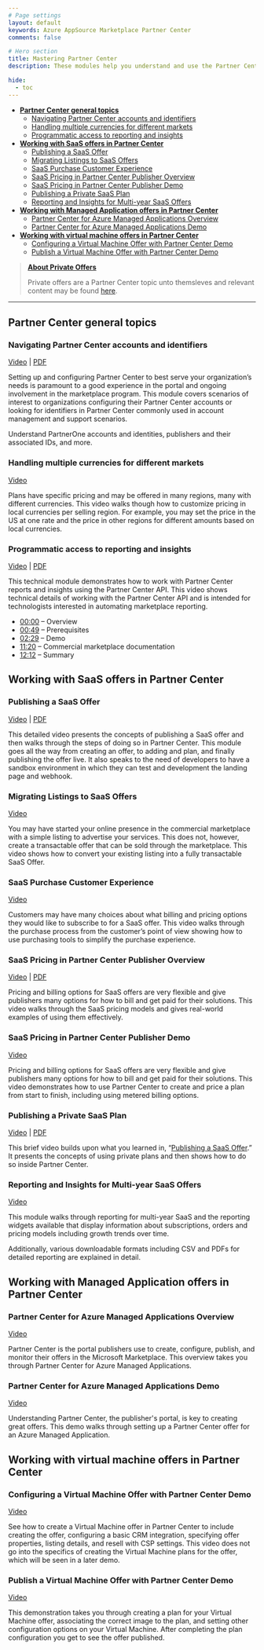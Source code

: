 ```yaml
---
# Page settings
layout: default
keywords: Azure AppSource Marketplace Partner Center
comments: false

# Hero section
title: Mastering Partner Center
description: These modules help you understand and use the Partner Center portal to publish your commercial marketplace offer.

hide:
  - toc
---
```


<!-- no toc -->
- **[Partner Center general topics](#partner-center-general-topics)**
    <!-- - [Getting started with Partner Center](#getting-started-with-partner-center) -->
    - [Navigating Partner Center accounts and identifiers](#navigating-partner-center-accounts-and-identifiers)
    - [Handling multiple currencies for different markets](#handling-multiple-currencies-for-different-markets)
    - [Programmatic access to reporting and insights](#programmatic-access-to-reporting-and-insights)
- **[Working with SaaS offers in Partner Center](#working-with-saas-offers-in-partner-center)**
    - [Publishing a SaaS Offer](#publishing-a-saas-offer)
    - [Migrating Listings to SaaS Offers](#migrating-listings-to-saas-offers)
    - [SaaS Purchase Customer Experience](#saas-purchase-customer-experience)
    - [SaaS Pricing in Partner Center Publisher Overview](#saas-pricing-in-partner-center-publisher-overview)
    - [SaaS Pricing in Partner Center Publisher Demo](#saas-pricing-in-partner-center-publisher-demo)
    - [Publishing a Private SaaS Plan](#publishing-a-private-saas-plan)
    - [Reporting and Insights for Multi-year SaaS Offers](#reporting-and-insights-for-multi-year-saas-offers)
- **[Working with Managed Application offers in Partner Center](#working-with-managed-application-offers-in-partner-center)**
    - [Partner Center for Azure Managed Applications Overview](#partner-center-for-azure-managed-applications-overview)
    - [Partner Center for Azure Managed Applications Demo](#partner-center-for-azure-managed-applications-demo)
- **[Working with virtual machine offers in Partner Center](#working-with-virtual-machine-offers-in-partner-center)**
    - [Configuring a Virtual Machine Offer with Partner Center Demo](#configuring-a-virtual-machine-offer-with-partner-center-demo)
    - [Publish a Virtual Machine Offer with Partner Center Demo](#publish-a-virtual-machine-offer-with-partner-center-demo)



> **[About Private Offers](./private-offers.md)**
>
> Private offers are a Partner Center topic unto themsleves and relevant content may be found [here](./private-offers.md).

---

## Partner Center general topics

<!-- ### Getting started with Partner Center

<a target="_blank" href="https://aka.ms/AAogzq3">Video</a>

The first thing a marketplace publisher must do is register as a Microsoft partner and join the Commercial Marketplace program. This provides access to Partner Center, where partners work to publish their marketplace offers.

This module shows the most common partner registration flow along with the first steps partners will take in Partner Center to ensure it is set up appropriately. -->


### Navigating Partner Center accounts and identifiers

<a target="_blank" href="https://aka.ms/AAnlvrh">Video</a> | [PDF](./pdfs/05-pc-ids.pdf)

Setting up and configuring Partner Center to best serve your organization’s needs is paramount to a good experience in the portal and ongoing involvement in the marketplace program. This module covers scenarios of interest to organizations configuring their Partner Center accounts or looking for identifiers in Partner Center commonly used in account management and support scenarios.

Understand PartnerOne accounts and identities, publishers and their associated IDs, and more.

### Handling multiple currencies for different markets

<a target="_blank" href="https://go.microsoft.com/fwlink/?linkid=2207055">Video</a>

Plans have specific pricing and may be offered in many regions, many with different currencies. This video walks though how to customize pricing in local currencies per selling region. For example, you may set the price in the US at one rate and the price in other regions for different amounts based on local currencies.

### Programmatic access to reporting and insights

<a target="_blank" href="https://go.microsoft.com/fwlink/?linkid=2223619">Video</a> | [PDF](./pdfs/03.6-programmatic-access-to-reporting-and-insights.pdf)

This technical module demonstrates how to work with Partner Center reports and insights using the Partner Center API. This video shows technical details of working with the Partner Center API and is intended for technologists interested in automating marketplace reporting.

- <a target="_blank" href="https://www.youtube.com/watch?v=-YEy5VBsSdk&t=0s">00:00</a> – Overview
- <a target="_blank" href="https://www.youtube.com/watch?v=-YEy5VBsSdk&t=49s">00:49</a> – Prerequisites
- <a target="_blank" href="https://www.youtube.com/watch?v=-YEy5VBsSdk&t=149s">02:29</a> – Demo
- <a target="_blank" href="https://www.youtube.com/watch?v=-YEy5VBsSdk&t=680s">11:20</a> – Commercial marketplace documentation
- <a target="_blank" href="https://www.youtube.com/watch?v=-YEy5VBsSdk&t=732s">12:12</a> – Summary

## Working with SaaS offers in Partner Center

### Publishing a SaaS Offer

<a target="_blank" href="https://go.microsoft.com/fwlink/?linkid=2196318">Video</a> | [PDF](../saas/pdfs/03.1-Publishing-a-SaaS-Offer.pdf)

This detailed video presents the concepts of publishing a SaaS offer and then walks through the steps of doing so in Partner Center. This module goes all the way from creating an offer, to adding and plan, and finally publishing the offer live. It also speaks to the need of developers to have a sandbox environment in which they can test and development the landing page and webhook.

### Migrating Listings to SaaS Offers

<a target="_blank" href="https://go.microsoft.com/fwlink/?linkid=2196250">Video</a>

You may have started your online presence in the commercial marketplace with a simple listing to advertise your services. This does not, however, create a transactable offer that can be sold through the marketplace. This video shows how to convert your existing listing into a fully transactable SaaS Offer.

### SaaS Purchase Customer Experience

<a target="_blank" href="https://go.microsoft.com/fwlink/?linkid=2202782">Video</a>

Customers may have many choices about what billing and pricing options they would like to subscribe to for a SaaS offer. This video walks through the purchase process from the customer’s point of view showing how to use purchasing tools to simplify the purchase experience.

### SaaS Pricing in Partner Center Publisher Overview

<a target="_blank" href="https://go.microsoft.com/fwlink/?linkid=2201523">Video</a> | 
[PDF](../partner-center/pdfs/03.2-saas-pricing-in-partner-center-publisher-overview.pdf)

Pricing and billing options for SaaS offers are very flexible and give publishers many options for how to bill and get paid for their solutions. This video walks through the SaaS pricing models and gives real-world examples of using them effectively.

### SaaS Pricing in Partner Center Publisher Demo

<a target="_blank" href="https://go.microsoft.com/fwlink/?linkid=2201524">Video</a>

Pricing and billing options for SaaS offers are very flexible and give publishers many options for how to bill and get paid for their solutions. This video demonstrates how to use Partner Center to create and price a plan from start to finish, including using metered billing options.

### Publishing a Private SaaS Plan

<a target="_blank" href="https://go.microsoft.com/fwlink/?linkid=2196256">Video</a> | [PDF](../saas/pdfs/03.2-Publishing-Private-SaaS-Plan.pdf)

This brief video builds upon what you learned in, “[Publishing a SaaS Offer](#publishing-a-saas-offer).” It presents the concepts of using private plans and then shows how to do so inside Partner Center.

### Reporting and Insights for Multi-year SaaS Offers

<a target="_blank" href="https://go.microsoft.com/fwlink/?linkid=2215839">Video</a>

This module walks through reporting for multi-year SaaS and the reporting widgets available that display information about subscriptions, orders and pricing models including growth trends over time.

Additionally, various downloadable formats including CSV and PDFs for detailed reporting are explained in detail.

## Working with Managed Application offers in Partner Center

### Partner Center for Azure Managed Applications Overview

<a target="_blank" href="https://go.microsoft.com/fwlink/?linkid=2196143">Video</a>

Partner Center is the portal publishers use to create, configure, publish, and monitor their offers in the Microsoft Marketplace. This overview takes you through Partner Center for Azure Managed Applications.

### Partner Center for Azure Managed Applications Demo

<a target="_blank" href="https://go.microsoft.com/fwlink/?linkid=2196410">Video</a>

Understanding Partner Center, the publisher's portal, is key to creating great offers. This demo walks through setting up a Partner Center offer for an Azure Managed Application.

## Working with virtual machine offers in Partner Center

### Configuring a Virtual Machine Offer with Partner Center Demo

<a href="https://go.microsoft.com/fwlink/?linkid=2197587" target="_blank">Video</a>

See how to create a Virtual Machine offer in Partner Center to include creating the offer, configuring a basic CRM integration, specifying offer properties, listing details, and resell with CSP settings. This video does not go into the specifics of creating the Virtual Machine plans for the offer, which will be seen in a later demo.

### Publish a Virtual Machine Offer with Partner Center Demo

<a href="https://go.microsoft.com/fwlink/?linkid=2197498" target="_blank">Video</a>

This demonstration takes you through creating a plan for your Virtual Machine offer, associating the correct image to the plan, and setting other configuration options on your Virtual Machine. After completing the plan configuration you get to see the offer published.
